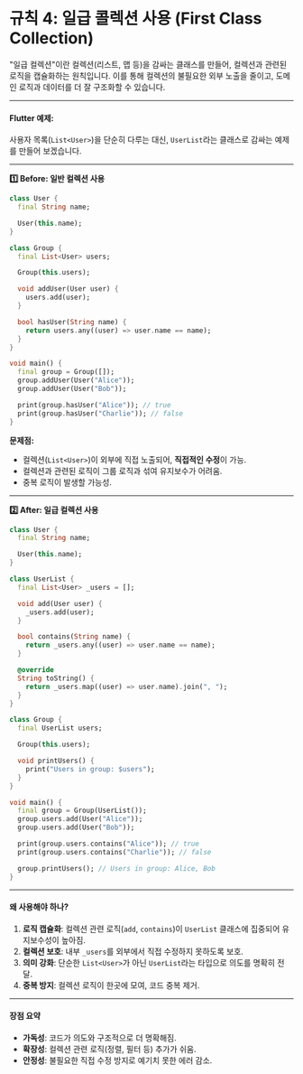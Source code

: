 # 규칙 4: 일급 콜렉션 사용 (First Class Collection)

"일급 컬렉션"이란 컬렉션(리스트, 맵 등)을 감싸는 클래스를 만들어, 컬렉션과 관련된 로직을 캡슐화하는 원칙입니다. 이를 통해 컬렉션의 불필요한 외부 노출을 줄이고, 도메인 로직과 데이터를 더 잘 구조화할 수 있습니다.

***

#### Flutter 예제:

사용자 목록(`List<User>`)을 단순히 다루는 대신, `UserList`라는 클래스로 감싸는 예제를 만들어 보겠습니다.

***

**1️⃣ Before: 일반 컬렉션 사용**

```dart
class User {
  final String name;

  User(this.name);
}

class Group {
  final List<User> users;

  Group(this.users);

  void addUser(User user) {
    users.add(user);
  }

  bool hasUser(String name) {
    return users.any((user) => user.name == name);
  }
}

void main() {
  final group = Group([]);
  group.addUser(User("Alice"));
  group.addUser(User("Bob"));

  print(group.hasUser("Alice")); // true
  print(group.hasUser("Charlie")); // false
}
```

**문제점:**

* 컬렉션(`List<User>`)이 외부에 직접 노출되어, **직접적인 수정**이 가능.
* 컬렉션과 관련된 로직이 그룹 로직과 섞여 유지보수가 어려움.
* 중복 로직이 발생할 가능성.

***

**2️⃣ After: 일급 컬렉션 사용**

```dart
class User {
  final String name;

  User(this.name);
}

class UserList {
  final List<User> _users = [];

  void add(User user) {
    _users.add(user);
  }

  bool contains(String name) {
    return _users.any((user) => user.name == name);
  }

  @override
  String toString() {
    return _users.map((user) => user.name).join(", ");
  }
}

class Group {
  final UserList users;

  Group(this.users);

  void printUsers() {
    print("Users in group: $users");
  }
}

void main() {
  final group = Group(UserList());
  group.users.add(User("Alice"));
  group.users.add(User("Bob"));

  print(group.users.contains("Alice")); // true
  print(group.users.contains("Charlie")); // false

  group.printUsers(); // Users in group: Alice, Bob
}
```

***

#### **왜 사용해야 하나?**

1. **로직 캡슐화**: 컬렉션 관련 로직(`add`, `contains`)이 `UserList` 클래스에 집중되어 유지보수성이 높아짐.
2. **컬렉션 보호**: 내부 `_users`를 외부에서 직접 수정하지 못하도록 보호.
3. **의미 강화**: 단순한 `List<User>`가 아닌 `UserList`라는 타입으로 의도를 명확히 전달.
4. **중복 방지**: 컬렉션 로직이 한곳에 모여, 코드 중복 제거.

***

#### **장점 요약**

* **가독성**: 코드가 의도와 구조적으로 더 명확해짐.
* **확장성**: 컬렉션 관련 로직(정렬, 필터 등) 추가가 쉬움.
* **안정성**: 불필요한 직접 수정 방지로 예기치 못한 에러 감소.
